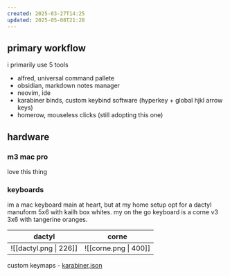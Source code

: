 ```yaml
---
created: 2025-03-27T14:25
updated: 2025-05-08T21:28
---
```


## primary workflow
i primarily use 5 tools
- alfred, universal command pallete
- obsidian, markdown notes manager
- neovim, ide
- karabiner binds, custom keybind software (hyperkey + global hjkl arrow keys)
- homerow, mouseless clicks (still adopting this one)

## hardware
### m3 mac pro
love this thing
### keyboards
im a mac keyboard main at heart, but at my home setup opt for a dactyl manuform 5x6 with kailh box whites. my on the go keyboard is a corne v3 3x6 with tangerine oranges.

|         dactyl         |         corne         |
| :--------------------: | :-------------------: |
| ![[dactyl.png \| 226]] | ![[corne.png \| 400]] |

custom keymaps - [karabiner.json](https://github.com/Jish2/df/blob/main/.config/karabiner/karabiner.json)


